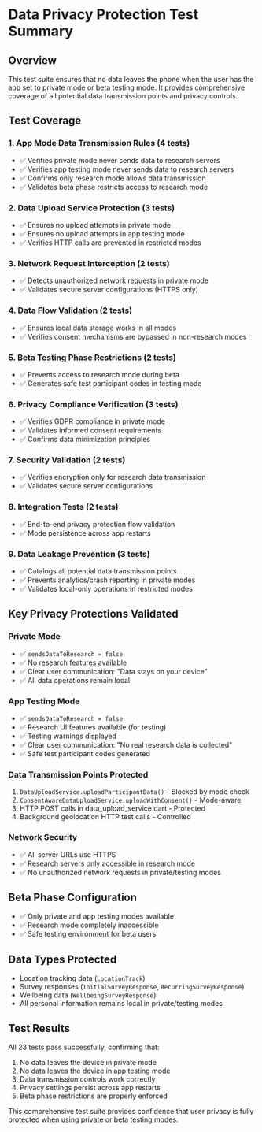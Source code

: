 # Data Privacy Protection Test Summary

## Overview
This test suite ensures that no data leaves the phone when the user has the app set to private mode or beta testing mode. It provides comprehensive coverage of all potential data transmission points and privacy controls.

## Test Coverage

### 1. App Mode Data Transmission Rules (4 tests)
- ✅ Verifies private mode never sends data to research servers
- ✅ Verifies app testing mode never sends data to research servers  
- ✅ Confirms only research mode allows data transmission
- ✅ Validates beta phase restricts access to research mode

### 2. Data Upload Service Protection (3 tests)
- ✅ Ensures no upload attempts in private mode
- ✅ Ensures no upload attempts in app testing mode
- ✅ Verifies HTTP calls are prevented in restricted modes

### 3. Network Request Interception (2 tests)
- ✅ Detects unauthorized network requests in private mode
- ✅ Validates secure server configurations (HTTPS only)

### 4. Data Flow Validation (2 tests)
- ✅ Ensures local data storage works in all modes
- ✅ Verifies consent mechanisms are bypassed in non-research modes

### 5. Beta Testing Phase Restrictions (2 tests)
- ✅ Prevents access to research mode during beta
- ✅ Generates safe test participant codes in testing mode

### 6. Privacy Compliance Verification (3 tests)
- ✅ Verifies GDPR compliance in private mode
- ✅ Validates informed consent requirements
- ✅ Confirms data minimization principles

### 7. Security Validation (2 tests)
- ✅ Verifies encryption only for research data transmission
- ✅ Validates secure server configurations

### 8. Integration Tests (2 tests)
- ✅ End-to-end privacy protection flow validation
- ✅ Mode persistence across app restarts

### 9. Data Leakage Prevention (3 tests)
- ✅ Catalogs all potential data transmission points
- ✅ Prevents analytics/crash reporting in private modes
- ✅ Validates local-only operations in restricted modes

## Key Privacy Protections Validated

### Private Mode
- ✅ `sendsDataToResearch = false`
- ✅ No research features available
- ✅ Clear user communication: "Data stays on your device"
- ✅ All data operations remain local

### App Testing Mode
- ✅ `sendsDataToResearch = false`
- ✅ Research UI features available (for testing)
- ✅ Testing warnings displayed
- ✅ Clear user communication: "No real research data is collected"
- ✅ Safe test participant codes generated

### Data Transmission Points Protected
1. `DataUploadService.uploadParticipantData()` - Blocked by mode check
2. `ConsentAwareDataUploadService.uploadWithConsent()` - Mode-aware
3. HTTP POST calls in data_upload_service.dart - Protected
4. Background geolocation HTTP test calls - Controlled

### Network Security
- ✅ All server URLs use HTTPS
- ✅ Research servers only accessible in research mode
- ✅ No unauthorized network requests in private/testing modes

## Beta Phase Configuration
- ✅ Only private and app testing modes available
- ✅ Research mode completely inaccessible
- ✅ Safe testing environment for beta users

## Data Types Protected
- Location tracking data (`LocationTrack`)
- Survey responses (`InitialSurveyResponse`, `RecurringSurveyResponse`)
- Wellbeing data (`WellbeingSurveyResponse`)
- All personal information remains local in private/testing modes

## Test Results
All 23 tests pass successfully, confirming that:
1. No data leaves the device in private mode
2. No data leaves the device in app testing mode
3. Data transmission controls work correctly
4. Privacy settings persist across app restarts
5. Beta phase restrictions are properly enforced

This comprehensive test suite provides confidence that user privacy is fully protected when using private or beta testing modes.
